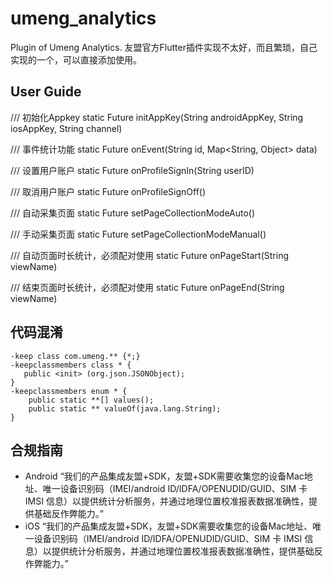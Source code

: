 # umeng_analytics

 Plugin of Umeng Analytics.
 友盟官方Flutter插件实现不太好，而且繁琐，自己实现的一个，可以直接添加使用。

## User Guide

/// 初始化Appkey
static Future<bool> initAppKey(String androidAppKey, String iosAppKey, String channel)

/// 事件统计功能
static Future<bool> onEvent(String id, Map<String, Object> data)

/// 设置用户账户
static Future<bool> onProfileSignIn(String userID)

/// 取消用户账户
static Future<bool> onProfileSignOff()

/// 自动采集页面
static Future<bool> setPageCollectionModeAuto()

/// 手动采集页面
static Future<bool> setPageCollectionModeManual()

/// 自动页面时长统计，必须配对使用
static Future<bool> onPageStart(String viewName)

/// 结束页面时长统计，必须配对使用
  static Future<bool> onPageEnd(String viewName)

## 代码混淆
```
-keep class com.umeng.** {*;}
-keepclassmembers class * {
   public <init> (org.json.JSONObject);
}
-keepclassmembers enum * {
    public static **[] values();
    public static ** valueOf(java.lang.String);
}
```

## 合规指南
* Android
“我们的产品集成友盟+SDK，友盟+SDK需要收集您的设备Mac地址、唯一设备识别码（IMEI/android ID/IDFA/OPENUDID/GUID、SIM 卡 IMSI 信息）以提供统计分析服务，并通过地理位置校准报表数据准确性，提供基础反作弊能力。”
* iOS
“我们的产品集成友盟+SDK，友盟+SDK需要收集您的设备Mac地址、唯一设备识别码（IMEI/android ID/IDFA/OPENUDID/GUID、SIM 卡 IMSI 信息）以提供统计分析服务，并通过地理位置校准报表数据准确性，提供基础反作弊能力。”